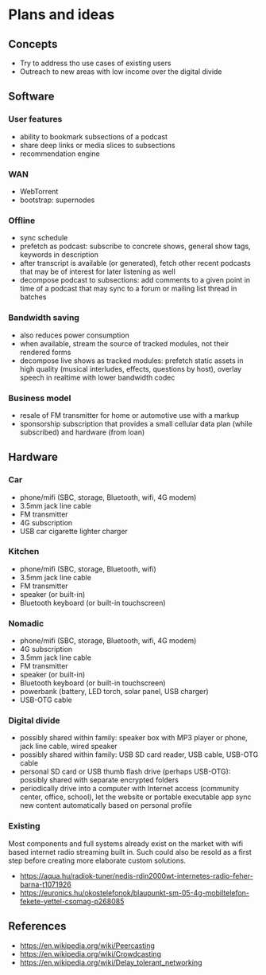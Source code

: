 # Plans and ideas

## Concepts

* Try to address tho use cases of existing users
* Outreach to new areas with low income over the digital divide

## Software

### User features

* ability to bookmark subsections of a podcast
* share deep links or media slices to subsections
* recommendation engine

### WAN

* WebTorrent
* bootstrap: supernodes

### Offline

* sync schedule
* prefetch as podcast: subscribe to concrete shows, general show tags, keywords in description
* after transcript is available (or generated), fetch other recent podcasts that may be of interest for later listening as well
* decompose podcast to subsections: add comments to a given point in time of a podcast that may sync to a forum or mailing list thread in batches

### Bandwidth saving

* also reduces power consumption
* when available, stream the source of tracked modules, not their rendered forms
* decompose live shows as tracked modules: prefetch static assets in high quality (musical interludes, effects, questions by host), overlay speech in realtime with lower bandwidth codec

### Business model

* resale of FM transmitter for home or automotive use with a markup
* sponsorship subscription that provides a small cellular data plan (while subscribed) and hardware (from loan)

## Hardware

### Car

* phone/mifi (SBC, storage, Bluetooth, wifi, 4G modem)
* 3.5mm jack line cable
* FM transmitter
* 4G subscription
* USB car cigarette lighter charger

### Kitchen

* phone/mifi (SBC, storage, Bluetooth, wifi)
* 3.5mm jack line cable
* FM transmitter
* speaker (or built-in)
* Bluetooth keyboard (or built-in touchscreen)

### Nomadic

* phone/mifi (SBC, storage, Bluetooth, wifi, 4G modem)
* 4G subscription
* 3.5mm jack line cable
* FM transmitter
* speaker (or built-in)
* Bluetooth keyboard (or built-in touchscreen)
* powerbank (battery, LED torch, solar panel, USB charger)
* USB-OTG cable

### Digital divide

* possibly shared within family: speaker box with MP3 player or phone, jack line cable, wired speaker
* possibly shared within family: USB SD card reader, USB cable, USB-OTG cable
* personal SD card or USB thumb flash drive (perhaps USB-OTG): possibly shared with separate encrypted folders
* periodically drive into a computer with Internet access (community center, office, school), let the website or portable executable app sync new content automatically based on personal profile

### Existing

Most components and full systems already exist on the market with wifi based internet radio streaming built in. Such could also be resold as a first step before creating more elaborate custom solutions.

* https://aqua.hu/radiok-tuner/nedis-rdin2000wt-internetes-radio-feher-barna-t1071926
* https://euronics.hu/okostelefonok/blaupunkt-sm-05-4g-mobiltelefon-fekete-yettel-csomag-p268085

## References

* https://en.wikipedia.org/wiki/Peercasting
* https://en.wikipedia.org/wiki/Crowdcasting
* https://en.wikipedia.org/wiki/Delay_tolerant_networking
